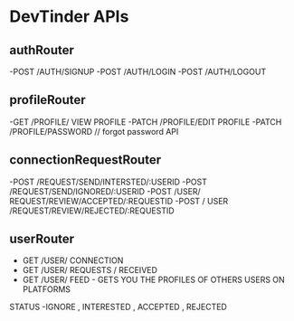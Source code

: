 # DevTinder APIs

## authRouter
-POST /AUTH/SIGNUP
-POST /AUTH/LOGIN
-POST /AUTH/LOGOUT

## profileRouter
-GET /PROFILE/ VIEW PROFILE
-PATCH /PROFILE/EDIT PROFILE
-PATCH /PROFILE/PASSWORD   // forgot password API 

## connectionRequestRouter
-POST /REQUEST/SEND/INTERSTED/:USERID
-POST /REQUEST/SEND/IGNORED/:USERID
-POST /USER/ REQUEST/REVIEW/ACCEPTED/:REQUESTID
-POST / USER /REQUEST/REVIEW/REJECTED/:REQUESTID

## userRouter
- GET /USER/ CONNECTION 
- GET /USER/ REQUESTS / RECEIVED 
- GET /USER/ FEED - GETS YOU THE PROFILES OF OTHERS USERS ON PLATFORMS

STATUS -IGNORE , INTERESTED , ACCEPTED , REJECTED 
